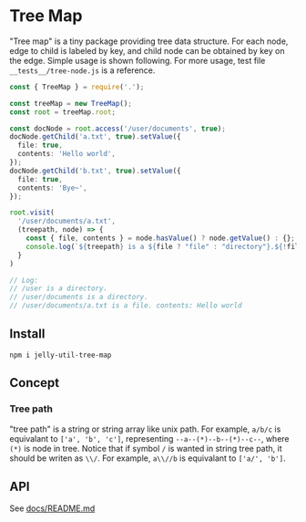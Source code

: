 # Tree Map

"Tree map" is a tiny package providing tree data structure. For each node, edge to child is labeled by key, and child node can be obtained by key on the edge. Simple usage is shown following. For more usage, test file `__tests__/tree-node.js` is a reference.

```ts
const { TreeMap } = require('.');

const treeMap = new TreeMap();
const root = treeMap.root;

const docNode = root.access('/user/documents', true);
docNode.getChild('a.txt', true).setValue({
  file: true,
  contents: 'Hello world',
});
docNode.getChild('b.txt', true).setValue({
  file: true,
  contents: 'Bye~',
});

root.visit(
  '/user/documents/a.txt',
  (treepath, node) => {
    const { file, contents } = node.hasValue() ? node.getValue() : {};
    console.log(`${treepath} is a ${file ? "file" : "directory"}.${!file ? '' : ` contents: ${contents}`}`);
  }
)

// Log:
// /user is a directory.
// /user/documents is a directory.
// /user/documents/a.txt is a file. contents: Hello world
```

## Install

```
npm i jelly-util-tree-map
```

## Concept

### Tree path

"tree path" is a string or string array like unix path. For example, `a/b/c` is equivalant to `['a', 'b', 'c']`, representing `--a--(*)--b--(*)--c--`, where `(*)` is node in tree. Notice that if symbol `/` is wanted in string tree path, it should be writen as `\\/`. For example, `a\\//b` is equivalant to `['a/', 'b']`.

## API

See [docs/README.md](https://github.com/hpp2334/jelly-util/tree/main/packages/tree-map/docs/README.md)